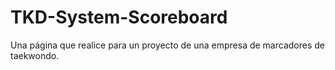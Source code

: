 # TKD-System-Scoreboard

Una página que realice para un proyecto de una empresa de marcadores de taekwondo.
